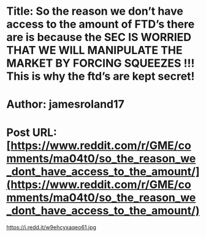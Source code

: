 # Title: So the reason we don’t have access to the amount of FTD’s there are is because the SEC IS WORRIED THAT WE WILL MANIPULATE THE MARKET BY FORCING SQUEEZES !!! This is why the ftd’s are kept secret!
# Author: jamesroland17
# Post URL: [https://www.reddit.com/r/GME/comments/ma04t0/so_the_reason_we_dont_have_access_to_the_amount/](https://www.reddit.com/r/GME/comments/ma04t0/so_the_reason_we_dont_have_access_to_the_amount/)


https://i.redd.it/w9ehcyxaqeo61.jpg